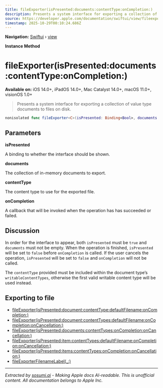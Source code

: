 ```yaml
---
title: fileExporter(isPresented:documents:contentType:onCompletion:)
description: Presents a system interface for exporting a collection of value type documents to files on disk.
source: https://developer.apple.com/documentation/swiftui/view/fileexporter(ispresented:documents:contenttype:oncompletion:)
timestamp: 2025-10-29T00:10:24.686Z
---
```


**Navigation:** [Swiftui](/documentation/swiftui) › [view](/documentation/swiftui/view)

**Instance Method**

# fileExporter(isPresented:documents:contentType:onCompletion:)

**Available on:** iOS 14.0+, iPadOS 14.0+, Mac Catalyst 14.0+, macOS 11.0+, visionOS 1.0+

> Presents a system interface for exporting a collection of value type documents to files on disk.

```swift
nonisolated func fileExporter<C>(isPresented: Binding<Bool>, documents: C, contentType: UTType, onCompletion: @escaping (Result<[URL], any Error>) -> Void) -> some View where C : Collection, C.Element : FileDocument
```

## Parameters

**isPresented**

A binding to whether the interface should be shown.



**documents**

The collection of in-memory documents to export.



**contentType**

The content type to use for the exported file.



**onCompletion**

A callback that will be invoked when the operation has has succeeded or failed.



## Discussion

In order for the interface to appear, both `isPresented` must be `true` and `documents` must not be empty. When the operation is finished, `isPresented` will be set to `false` before `onCompletion` is called. If the user cancels the operation, `isPresented` will be set to `false` and `onCompletion` will not be called.

The `contentType` provided must be included within the document type’s `writableContentTypes`, otherwise the first valid writable content type will be used instead.

## Exporting to file

- [fileExporter(isPresented:document:contentType:defaultFilename:onCompletion:)](/documentation/swiftui/view/fileexporter(ispresented:document:contenttype:defaultfilename:oncompletion:))
- [fileExporter(isPresented:document:contentTypes:defaultFilename:onCompletion:onCancellation:)](/documentation/swiftui/view/fileexporter(ispresented:document:contenttypes:defaultfilename:oncompletion:oncancellation:))
- [fileExporter(isPresented:documents:contentTypes:onCompletion:onCancellation:)](/documentation/swiftui/view/fileexporter(ispresented:documents:contenttypes:oncompletion:oncancellation:))
- [fileExporter(isPresented:item:contentTypes:defaultFilename:onCompletion:onCancellation:)](/documentation/swiftui/view/fileexporter(ispresented:item:contenttypes:defaultfilename:oncompletion:oncancellation:))
- [fileExporter(isPresented:items:contentTypes:onCompletion:onCancellation:)](/documentation/swiftui/view/fileexporter(ispresented:items:contenttypes:oncompletion:oncancellation:))
- [fileExporterFilenameLabel(_:)](/documentation/swiftui/view/fileexporterfilenamelabel(_:))

---

*Extracted by [sosumi.ai](https://sosumi.ai) - Making Apple docs AI-readable.*
*This is unofficial content. All documentation belongs to Apple Inc.*
